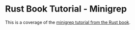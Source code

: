 # Rust Book Tutorial - Minigrep

This is a coverage of the [minigrep tutorial from the Rust book](https://doc.rust-lang.org/stable/book/ch12-00-an-io-project.html).
